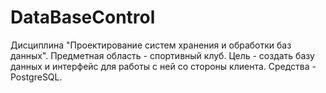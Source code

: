 # DataBaseControl
Дисциплина "Проектирование систем хранения и обработки баз данных". Предметная область - спортивный клуб. Цель - создать базу данных и интерфейс для работы с ней со стороны клиента. Средства - PostgreSQL.
